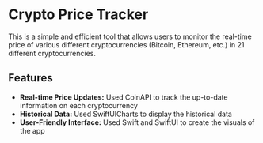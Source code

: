 # Crypto Price Tracker

This is a simple and efficient tool that allows users to monitor the real-time price of various different cryptocurrencies (Bitcoin, Ethereum, etc.) in 21 different cryptocurrencies. 

## Features

- **Real-time Price Updates:** Used CoinAPI to track the up-to-date information on each cryptocurrency
- **Historical Data:** Used SwiftUICharts to display the historical data
- **User-Friendly Interface:** Used Swift and SwiftUI to create the visuals of the app

